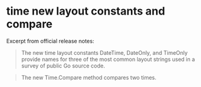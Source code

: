 # time new layout constants and compare

Excerpt from official release notes:

> The new time layout constants DateTime, DateOnly, and TimeOnly provide names for three of the most common layout strings used in a survey of public Go source code.

> The new Time.Compare method compares two times.
